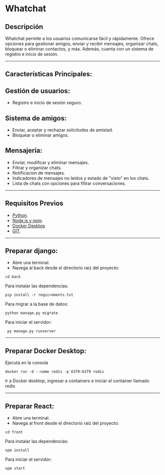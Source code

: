 # Whatchat

## **Descripción**  
Whatchat permite  a los usuarios comunicarse fácil y rápidamente. Ofrece opciones para gestionar amigos, enviar y recibir mensajes, organizar chats, bloquear o eliminar contactos, y más. Además, cuenta con un sistema de registro e inicio de sesión.

---

## ****Características Principales:****  
## ****Gestión de usuarios:****
- Registro e inicio de sesión seguro.
 
## ****Sistema de amigos:****
- Enviar, aceptar y rechazar solicitudes de amistad.
- Bloquear o eliminar amigos.

## ****Mensajería:****
- Enviar, modificar y eliminar mensajes.
- Filtrar y organizar chats.
- Notificacion de mensajes.
- Indicadores de mensajes no leídos y estado de "visto" en los chats.
- Lista de chats con opciones para filtrar conversaciones.


---
## **Requisitos Previos**  
- [Python](https://www.python.org/).
- [Node.js y npm](https://nodejs.org/en/download/).
- [Docker Desktop](https://www.docker.com/)
- [GIT](https://git-scm.com/). 

---
## **Preparar django:**
- Abre una terminal.
- Navega al back desde el directorio raiz del proyecto:
```
cd back
```

Para instalar las dependencias:
```
pip install -r requirements.txt
```
Para migrar a la base de datos:
```
python manage.py migrate
```
Para iniciar el servidor:
```
 py manage.py runserver
```


---
## **Preparar Docker Desktop:**
Ejecuta en la consola
```
docker run -d --name redis -p 6379:6379 redis
```
Ir a Docker desktop, ingresar a containers e iniciar el container llamado redis


--- 
## **Preparar React:**
- Abre una terminal.
- Navega al front desde el directorio raiz del proyecto:
```
cd front
```
Para instalar las dependencias:
```
npm install
```
Para iniciar el servidor:
```
npm start
```
